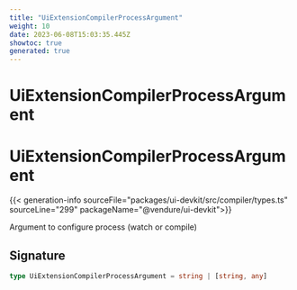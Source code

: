 ```yaml
---
title: "UiExtensionCompilerProcessArgument"
weight: 10
date: 2023-06-08T15:03:35.445Z
showtoc: true
generated: true
---
```

<!-- This file was generated from the Vendure source. Do not modify. Instead, re-run the "docs:build" script -->

# UiExtensionCompilerProcessArgument
<div class="symbol">


# UiExtensionCompilerProcessArgument

{{< generation-info sourceFile="packages/ui-devkit/src/compiler/types.ts" sourceLine="299" packageName="@vendure/ui-devkit">}}

Argument to configure process (watch or compile)

## Signature

```TypeScript
type UiExtensionCompilerProcessArgument = string | [string, any]
```
</div>
